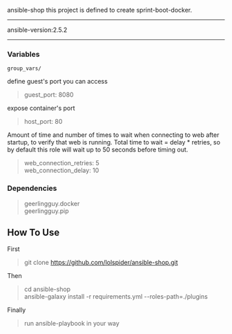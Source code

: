 ansible-shop
this project is defined to create sprint-boot-docker.
******
ansible-version:2.5.2

******
### Variables  
    group_vars/  

define guest's port you can access  
   >guest_port: 8080  

expose container's port  
   >host_port: 80  

Amount of time and number of times to wait when connecting to web after startup, to verify that web is running. Total time to wait = delay * retries, so by default this role will wait up to 50 seconds before timing out.    
   >web_connection_retries: 5  
   >web_connection_delay: 10  

### Dependencies  
   >geerlingguy.docker  
   >geerlingguy.pip      

## How To Use  
First  
   >git clone https://github.com/lolspider/ansible-shop.git  

Then  
   >cd ansible-shop  
   >ansible-galaxy install -r requirements.yml --roles-path=./plugins  

Finally  
   >run ansible-playbook in your way  
